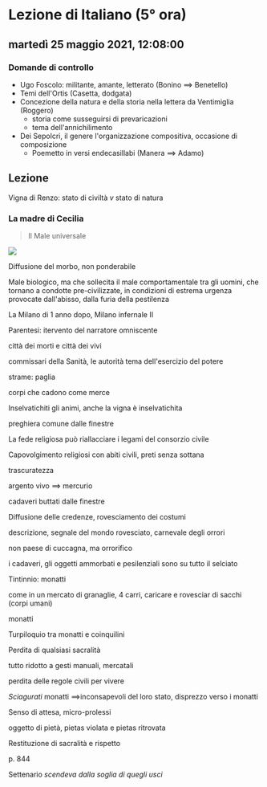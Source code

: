 # Lezione di Italiano (5° ora)

## martedì 25 maggio 2021, 12:08:00
### Domande di controllo

* Ugo Foscolo: militante, amante, letterato (Bonino $\implies$ Benetello)
* Temi dell'Ortis (Casetta, dodgata)
* Concezione della natura e della storia nella lettera da Ventimiglia (Roggero) 
	* storia come susseguirsi di prevaricazioni
	* tema dell'annichilimento
* Dei Sepolcri, il genere l'organizzazione compositiva, occasione di composizione
	* Poemetto in versi endecasillabi 
(Manera $\implies$ Adamo)

## Lezione



Vigna di Renzo: stato di civiltà $v$ stato di natura


### La madre di Cecilia

> Il Male universale

![](https://i.imgur.com/YGyGtV0.jpg)


Diffusione del morbo, non ponderabile

Male biologico, ma che sollecita il male comportamentale tra gli uomini, che tornano a condotte pre-civilizzate, in condizioni di estrema urgenza provocate dall'abisso, dalla furia della pestilenza



La Milano di 1 anno dopo, Milano infernale II

Parentesi: itervento del narratore omniscente

città dei morti e città dei vivi

commissari della Sanità, le autorità
tema dell'esercizio del potere

strame: paglia

corpi che cadono come merce



Inselvatichiti gli animi, anche la vigna è inselvatichita

preghiera comune dalle finestre

La fede religiosa può riallacciare i legami del consorzio civile


Capovolgimento
religiosi con abiti civili, preti senza sottana

trascuratezza

argento vivo $\implies$ mercurio

cadaveri buttati dalle finestre

Diffusione delle credenze, rovesciamento dei costumi

descrizione, segnale del mondo rovesciato, carnevale degli orrori


non paese di cuccagna, ma orrorifico

i cadaveri, gli oggetti ammorbati e pesilenziali sono su tutto il selciato

Tintinnio: monatti

come in un mercato di granaglie, 4 carri, caricare e rovesciar di sacchi (corpi umani)

monatti

Turpiloquio tra monatti e coinquilini



Perdita di qualsiasi sacralità

tutto ridotto a gesti manuali, mercatali

perdita delle regole civili per vivere



*Sciagurati* monatti $\implies$inconsapevoli del loro stato, disprezzo verso i monatti


Senso di attesa, micro-prolessi

oggetto di pietà, pietas violata e pietas ritrovata



Restituzione di sacralità e rispetto

p. 844


Settenario
$scendeva$ $dalla$ $soglia$ $di$ $quegli$ $usci$

<!--stackedit_data:
eyJoaXN0b3J5IjpbMTg0MTEzNDA4MywtMTYzMDE0MDI0MV19
-->